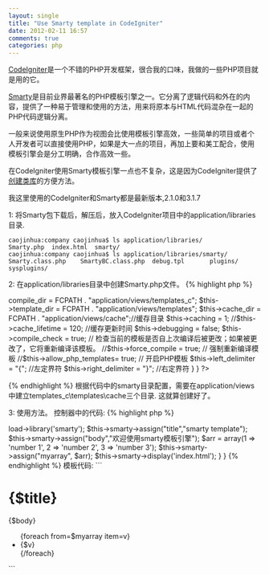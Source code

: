 ```yaml
---
layout: single
title: "Use Smarty template in CodeIgniter"
date: 2012-02-11 16:57
comments: true
categories: php
---
```


[CodeIgniter](http://codeigniter.com/)是一个不错的PHP开发框架，很合我的口味，我做的一些PHP项目就是用的它。

[Smarty](http://www.smarty.net/)是目前业界最著名的PHP模板引擎之一。它分离了逻辑代码和外在的内容，提供了一种易于管理和使用的方法，用来将原本与HTML代码混杂在一起的PHP代码逻辑分离。

一般来说使用原生PHP作为视图会比使用模板引擎高效，一些简单的项目或者个人开发者可以直接使用PHP，如果是大一点的项目，再加上要和美工配合，使用模板引擎会是分工明确，合作高效一些。

在CodeIgniter使用Smarty模板引擎一点也不复杂，这是因为CodeIgniter提供了[创建类库](http://codeigniter.org.cn/user_guide/general/creating_libraries.html)的方便方法。

我这里使用的CodeIgniter和Smarty都是最新版本,2.1.0和3.1.7

1: 将Smarty包下载后，解压后，放入CodeIgniter项目中的application/libraries目录.
```
caojinhua:company caojinhua$ ls application/libraries/
Smarty.php	index.html	smarty/
caojinhua:company caojinhua$ ls application/libraries/smarty/
Smarty.class.php	SmartyBC.class.php	debug.tpl		plugins/		sysplugins/
```

2: 在application/libraries目录中创建Smarty.php文件。
{% highlight php %}
<?php if ( ! defined('BASEPATH')) exit('No direct script access allowed');

require_once('smarty/Smarty.class.php');

class CI_Smarty extends Smarty {
        function __construct(){
          parent::__construct();
                $this->compile_dir = FCPATH . "application/views/templates_c";
                $this->template_dir = FCPATH . "application/views/templates";
                $this->cache_dir = FCPATH . "application/views/cache";//缓存目录
                $this->caching = 1;
                //$this->cache_lifetime = 120; //缓存更新时间
                $this->debugging = false;
                $this->compile_check = true; // 检查当前的模板是否自上次编译后被更改；如果被更改了，它将重新编译该模板。
                //$this->force_compile = true; // 强制重新编译模板
                //$this->allow_php_templates= true; // 开启PHP模板
                $this->left_delimiter = "{"; //左定界符
                $this->right_delimiter = "}"; //右定界符
        }
}
?>
{% endhighlight %}
根据代码中的smarty目录配置，需要在application/views中建立templates_c\templates\cache三个目录.
这就算创建好了。

3: 使用方法。
控制器中的代码:
{% highlight php %}
<?php if ( ! defined('BASEPATH')) exit('No direct script access allowed');

class Debug extends MY_Controller {

  function __construct()
  {
    parent::__construct();
    // Write your own initialize code
  }

    function index(){
      $this->load->library('smarty');
      $this->smarty->assign("title","smarty template");
      $this->smarty->assign("body","欢迎使用smarty模板引擎");
      $arr = array(1 => 'number 1', 2 => 'number 2', 3 => 'number 3');
      $this->smarty->assign("myarray", $arr);
      $this->smarty->display('index.html');
    }

}
{% endhighlight %}

模板代码:
```
<!DOCTYPE html PUBLIC "-//W3C//DTD XHTML 1.0 Transitional//EN" "http://www.w3.org/TR/xhtml1/DTD/xhtml1-transitional.dtd">
<html xmlns="http://www.w3.org/1999/xhtml">
<head>
<meta http-equiv="Content-Type" content="text/html; charset=utf-8" />
<title>smarty模板使用示例</title>
</head>
<body>
<h1>{$title}</h1>
<p>{$body}</p>
<ul>
        {foreach from=$myarray item=v}
        <li>{$v}</li>
       {/foreach}
</ul>
</body>
</html>
```


